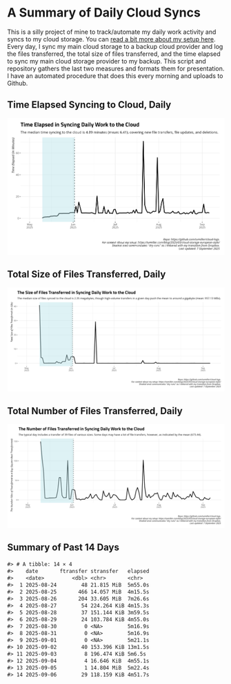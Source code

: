 # A Summary of Daily Cloud Syncs

This is a silly project of mine to track/automate my daily work activity
and syncs to my cloud storage. You can [read a bit more about my setup
here](https://svmiller.com/blog/2025/05/cloud-storage-european-style/).
Every day, I sync my main cloud storage to a backup cloud provider and
log the files transferred, the total size of files transferred, and the
time elapsed to sync my main cloud storage provider to my backup. This
script and repository gathers the last two measures and formats them for
presentation. I have an automated procedure that does this every morning
and uploads to Github.

## Time Elapsed Syncing to Cloud, Daily

![](time-elapsed.png)

## Total Size of Files Transferred, Daily

![](size-transferred.png)

## Total Number of Files Transferred, Daily

![](files-transferred.png)

## Summary of Past 14 Days

    #> # A tibble: 14 × 4
    #>    date       ftransfer stransfer   elapsed
    #>    <date>         <dbl> <chr>       <chr>  
    #>  1 2025-08-24        48 21.815 MiB  5m55.0s
    #>  2 2025-08-25       466 14.057 MiB  4m15.5s
    #>  3 2025-08-26       204 33.605 MiB  7m26.6s
    #>  4 2025-08-27        54 224.264 KiB 4m15.3s
    #>  5 2025-08-28        37 151.144 KiB 3m59.5s
    #>  6 2025-08-29        24 103.784 KiB 4m55.0s
    #>  7 2025-08-30         0 <NA>        5m16.9s
    #>  8 2025-08-31         0 <NA>        5m16.9s
    #>  9 2025-09-01         0 <NA>        5m21.1s
    #> 10 2025-09-02        40 153.396 KiB 13m1.5s
    #> 11 2025-09-03         8 196.474 KiB 5m6.5s 
    #> 12 2025-09-04         4 16.646 KiB  4m55.1s
    #> 13 2025-09-05         1 14.804 MiB  5m22.4s
    #> 14 2025-09-06        29 118.159 KiB 4m51.7s
